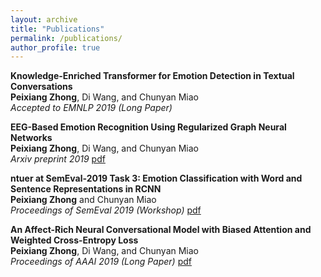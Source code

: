 ```yaml
---
layout: archive
title: "Publications"
permalink: /publications/
author_profile: true
---
```

**Knowledge-Enriched Transformer for Emotion Detection in Textual Conversations** <br/>
**Peixiang Zhong**, Di Wang, and Chunyan Miao <br/>
*Accepted to EMNLP 2019 (Long Paper)*

**EEG-Based Emotion Recognition Using Regularized Graph Neural Networks** <br/>
**Peixiang Zhong**, Di Wang, and Chunyan Miao <br/>
*Arxiv preprint 2019* [pdf](https://arxiv.org/abs/1907.07835)

**ntuer at SemEval-2019 Task 3: Emotion Classification with Word and Sentence Representations in RCNN** <br/>
**Peixiang Zhong** and Chunyan Miao <br/>
*Proceedings of SemEval 2019 (Workshop)* [pdf](https://www.aclweb.org/anthology/papers/S/S19/S19-2048/)

**An Affect-Rich Neural Conversational Model with Biased Attention and Weighted Cross-Entropy Loss** <br/>
**Peixiang Zhong**, Di Wang, and Chunyan Miao <br/>
*Proceedings of AAAI 2019 (Long Paper)* [pdf](https://wvvw.aaai.org/ojs/index.php/AAAI/article/view/4740)


